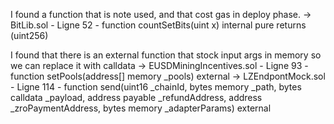 I found a function that is note used, and that cost gas in deploy phase.
-> BitLib.sol - Ligne 52 - function countSetBits(uint x) internal pure returns (uint256)

I found that there is an external function that stock input args in memory so we can replace it with calldata
-> EUSDMiningIncentives.sol - Ligne 93 - function setPools(address[] memory _pools) external
-> LZEndpontMock.sol - Ligne 114 - function send(uint16 _chainId, bytes memory _path, bytes calldata _payload, address payable _refundAddress, address _zroPaymentAddress, bytes memory _adapterParams) external
